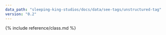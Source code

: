 ```yaml
---
data_path: "sleeping-king-studios/docs/data/see-tags/unstructured-tag"
version: "0.2"
---
```


{% include reference/class.md %}
